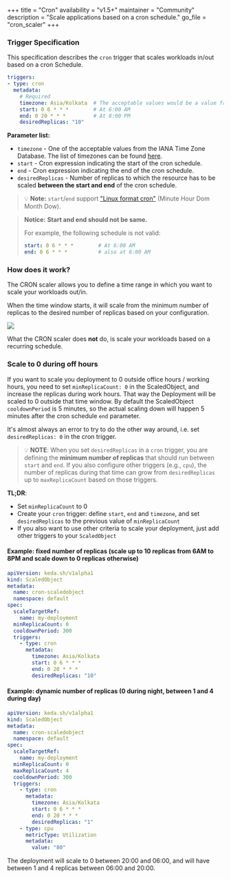 +++
title = "Cron"
availability = "v1.5+"
maintainer = "Community"
description = "Scale applications based on a cron schedule."
go_file = "cron_scaler"
+++

### Trigger Specification

This specification describes the `cron` trigger that scales workloads in/out based on a cron Schedule.

```yaml
triggers:
- type: cron
  metadata:
    # Required
    timezone: Asia/Kolkata  # The acceptable values would be a value from the IANA Time Zone Database.
    start: 0 6 * * *        # At 6:00 AM
    end: 0 20 * * *         # At 8:00 PM
    desiredReplicas: "10"
```

**Parameter list:**

- `timezone` - One of the acceptable values from the IANA Time Zone Database. The list of timezones can be found [here](https://en.wikipedia.org/wiki/List_of_tz_database_time_zones).
- `start` - Cron expression indicating the start of the cron schedule.
- `end` - Cron expression indicating the end of the cron schedule.
- `desiredReplicas` - Number of replicas to which the resource has to be scaled **between the start and end** of the cron schedule.

> 💡 **Note:** `start`/`end` support ["Linux format cron"](https://en.wikipedia.org/wiki/Cron) (Minute Hour Dom Month Dow).

> **Notice:**
> **Start and end should not be same.**
>
> For example, the following schedule is not valid:
> ```yaml
> start: 0 6 * * *        # At 6:00 AM
> end: 0 6 * * *          # also at 6:00 AM
>```

### How does it work?

The CRON scaler allows you to define a time range in which you want to scale your workloads out/in.

When the time window starts, it will scale from the minimum number of replicas to the desired number of replicas based on your configuration.

![](/img/scalers/cron/how-it-works.png)

What the CRON scaler does **not** do, is scale your workloads based on a recurring schedule.

### Scale to 0 during off hours

If you want to scale you deployment to 0 outside office hours / working hours,
you need to set `minReplicaCount: 0` in the ScaledObject, and increase the
replicas during work hours. That way the Deployment will be scaled to 0 outside
that time window. By default the ScaledObject `cooldownPeriod` is 5 minutes, so the actual
scaling down will happen 5 minutes after the cron schedule `end` parameter.

It's almost always an error to try to do the other way
around, i.e. set `desiredReplicas: 0` in the cron trigger.

> 💡 **NOTE**: When you set `desiredReplicas` in a `cron` trigger, you are defining the **minimum number of replicas** that should run between `start` and `end`. If you also configure other triggers (e.g., `cpu`), the number of replicas during that time can grow from `desiredReplicas` up to `maxReplicaCount` based on those triggers.

**TL;DR**:
- Set `minReplicaCount` to 0
- Create your `cron` trigger: define `start`, `end` and `timezone`, and set `desiredReplicas` to the previous value of `minReplicaCount`
- If you also want to use other criteria to scale your deployment, just add other triggers to your `ScaledObject`


#### Example: fixed number of replicas (scale up to 10 replicas from 6AM to 8PM and scale down to 0 replicas otherwise)

```yaml
apiVersion: keda.sh/v1alpha1
kind: ScaledObject
metadata:
  name: cron-scaledobject
  namespace: default
spec:
  scaleTargetRef:
    name: my-deployment
  minReplicaCount: 0
  cooldownPeriod: 300
  triggers:
    - type: cron
      metadata:
        timezone: Asia/Kolkata
        start: 0 6 * * *
        end: 0 20 * * *
        desiredReplicas: "10"
```

#### Example: dynamic number of replicas (0 during night, between 1 and 4 during day)

```yaml
apiVersion: keda.sh/v1alpha1
kind: ScaledObject
metadata:
  name: cron-scaledobject
  namespace: default
spec:
  scaleTargetRef:
    name: my-deployment
  minReplicaCount: 0
  maxReplicaCount: 4
  cooldownPeriod: 300
  triggers:
    - type: cron
      metadata:
        timezone: Asia/Kolkata
        start: 0 6 * * *
        end: 0 20 * * *
        desiredReplicas: "1"
    - type: cpu
      metricType: Utilization
      metadata:
        value: "80"
```
The deployment will scale to 0 between 20:00 and 06:00, and will have between 1 and 4 replicas between 06:00 and 20:00.
